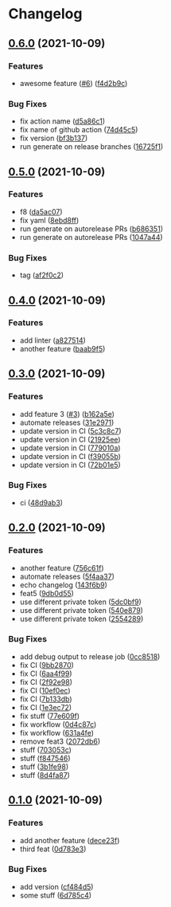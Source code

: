 # Changelog

## [0.6.0](https://www.github.com/fpetkovski/release-playground/compare/v0.5.0...v0.6.0) (2021-10-09)


### Features

* awesome feature ([#6](https://www.github.com/fpetkovski/release-playground/issues/6)) ([f4d2b9c](https://www.github.com/fpetkovski/release-playground/commit/f4d2b9ca450bd705aefef3ebb9fb4c3c3a8f310c))


### Bug Fixes

* fix action name ([d5a86c1](https://www.github.com/fpetkovski/release-playground/commit/d5a86c1675e8d639b03f8cf010a0f58113b3ba2b))
* fix name of github action ([74d45c5](https://www.github.com/fpetkovski/release-playground/commit/74d45c5764dd81359b69e7ca84152dfe1a0e25bb))
* fix version ([bf3b137](https://www.github.com/fpetkovski/release-playground/commit/bf3b137f00a9fc87d6f034f42a47eb7d35d12796))
* run generate on release branches ([16725f1](https://www.github.com/fpetkovski/release-playground/commit/16725f142148a93755bf98ca949dd7d3ce0f2f54))

## [0.5.0](https://www.github.com/fpetkovski/release-playground/compare/v0.4.0...v0.5.0) (2021-10-09)


### Features

* f8 ([da5ac07](https://www.github.com/fpetkovski/release-playground/commit/da5ac07a4d5490adf972339350ed62f438beda48))
* fix yaml ([8ebd8ff](https://www.github.com/fpetkovski/release-playground/commit/8ebd8ffc990e6ddbe7f8b57cc40a86ad26e8203b))
* run generate on autorelease PRs ([b686351](https://www.github.com/fpetkovski/release-playground/commit/b686351808a926fae2d402b5833fdb70a777cf29))
* run generate on autorelease PRs ([1047a44](https://www.github.com/fpetkovski/release-playground/commit/1047a44bb7b6b276781f2d64fc5e927bd89f2c7e))


### Bug Fixes

* tag ([af2f0c2](https://www.github.com/fpetkovski/release-playground/commit/af2f0c2b97dbae519461c32fafd6c2be728353e2))

## [0.4.0](https://www.github.com/fpetkovski/release-playground/compare/v0.3.0...v0.4.0) (2021-10-09)


### Features

* add linter ([a827514](https://www.github.com/fpetkovski/release-playground/commit/a8275143c28d106e76d944f54e0993307e413429))
* another feature ([baab9f5](https://www.github.com/fpetkovski/release-playground/commit/baab9f530a5b0a1dd4e406ab965ef7131c447468))

## [0.3.0](https://www.github.com/fpetkovski/release-playground/compare/v0.2.0...v0.3.0) (2021-10-09)


### Features

* add feature 3 ([#3](https://www.github.com/fpetkovski/release-playground/issues/3)) ([b162a5e](https://www.github.com/fpetkovski/release-playground/commit/b162a5e42a2c880e4e12c90db1256db9197c9d06))
* automate releases ([31e2971](https://www.github.com/fpetkovski/release-playground/commit/31e29718c4cc4e80d6f62c1a6eacc1d762662738))
* update version in CI ([5c3c8c7](https://www.github.com/fpetkovski/release-playground/commit/5c3c8c7b3948bbba9c3d8e7cee02fff9f5b30acc))
* update version in CI ([21925ee](https://www.github.com/fpetkovski/release-playground/commit/21925eef98da6eb263497e089cf3e0f3fefe9aae))
* update version in CI ([779010a](https://www.github.com/fpetkovski/release-playground/commit/779010a594dbe06665e8881343da7c1cba5ad22e))
* update version in CI ([f39055b](https://www.github.com/fpetkovski/release-playground/commit/f39055bed9856b5928a46929cd29c29933ba37ac))
* update version in CI ([72b01e5](https://www.github.com/fpetkovski/release-playground/commit/72b01e590fd09600ac55545720d1830d801725f1))


### Bug Fixes

* ci ([48d9ab3](https://www.github.com/fpetkovski/release-playground/commit/48d9ab30e3d7d2147665a85c233d12db5b962653))

## [0.2.0](https://www.github.com/fpetkovski/release-playground/compare/v0.1.0...v0.2.0) (2021-10-09)


### Features

* another feature ([756c61f](https://www.github.com/fpetkovski/release-playground/commit/756c61f666244947ee1d5b271aad9c8b477296ef))
* automate releases ([5f4aa37](https://www.github.com/fpetkovski/release-playground/commit/5f4aa3747d2d99de0d36fe633605877c90d1fe17))
* echo changelog ([143f6b9](https://www.github.com/fpetkovski/release-playground/commit/143f6b91ca1763d3e75aa759c673f508a1d16a6f))
* feat5 ([9db0d55](https://www.github.com/fpetkovski/release-playground/commit/9db0d55b2c0925c2c6cf63bfb72f7cae0be25140))
* use different private token ([5dc0bf9](https://www.github.com/fpetkovski/release-playground/commit/5dc0bf91087f92b96e307cfd9d4524f1912712e1))
* use different private token ([540e879](https://www.github.com/fpetkovski/release-playground/commit/540e87937917554117ac207017e43c643c8c1d70))
* use different private token ([2554289](https://www.github.com/fpetkovski/release-playground/commit/2554289ace30b97c538e0c7c94066ebcc199eb24))


### Bug Fixes

* add debug output to release job ([0cc8518](https://www.github.com/fpetkovski/release-playground/commit/0cc85180ca54716ee40674ce5bd5c482b46970c2))
* fix CI ([9bb2870](https://www.github.com/fpetkovski/release-playground/commit/9bb287013d0364b63396894277c9bce4e4835b26))
* fix CI ([6aa4f99](https://www.github.com/fpetkovski/release-playground/commit/6aa4f996b165dbbac187fec779e15d6ccd7eef95))
* fix CI ([2f92e98](https://www.github.com/fpetkovski/release-playground/commit/2f92e9899930793de4ad10a0f38558315867d178))
* fix CI ([10ef0ec](https://www.github.com/fpetkovski/release-playground/commit/10ef0ec99bf45299b4d467674c9369802dba9ea1))
* fix CI ([7b133db](https://www.github.com/fpetkovski/release-playground/commit/7b133db16809fccce0ecfb977177a56c18428715))
* fix CI ([1e3ec72](https://www.github.com/fpetkovski/release-playground/commit/1e3ec723f14ee6a82d857cb21fb91ebd5bf6cf5d))
* fix stuff ([77e609f](https://www.github.com/fpetkovski/release-playground/commit/77e609f396098ece9844f7ac7e34dd0188f392f3))
* fix workflow ([0d4c87c](https://www.github.com/fpetkovski/release-playground/commit/0d4c87c535f5705538ecb81fd35f7f4238e4f6ed))
* fix workflow ([631a4fe](https://www.github.com/fpetkovski/release-playground/commit/631a4fe03d637879a44d7ef1dcd265094627b4f3))
* remove feat3 ([2072db6](https://www.github.com/fpetkovski/release-playground/commit/2072db610ad776dfa2425619262a49e8ee66c414))
* stuff ([703053c](https://www.github.com/fpetkovski/release-playground/commit/703053c53e14224ed354f72796e0b3446fa6b756))
* stuff ([f847546](https://www.github.com/fpetkovski/release-playground/commit/f847546c3b4c0ba7a0ed53788b5cf630694af049))
* stuff ([3b1fe98](https://www.github.com/fpetkovski/release-playground/commit/3b1fe98e9262a70a6208179d70c66ae764f09053))
* stuff ([8d4fa87](https://www.github.com/fpetkovski/release-playground/commit/8d4fa8764e2caeecfef1e2488b499a39c998f5e5))

## [0.1.0](https://www.github.com/fpetkovski/release-playground/compare/v0.0.1...v0.1.0) (2021-10-09)


### Features

* add another feature ([dece23f](https://www.github.com/fpetkovski/release-playground/commit/dece23fc0c610ff2f15453661b9b116c5e48058e))
* third feat ([0d783e3](https://www.github.com/fpetkovski/release-playground/commit/0d783e335c5bf658532c8c2ce7b86d020c0bf3b4))


### Bug Fixes

* add version ([cf484d5](https://www.github.com/fpetkovski/release-playground/commit/cf484d5e8690e9a060ae5af688721649570c9cca))
* some stuff ([6d785c4](https://www.github.com/fpetkovski/release-playground/commit/6d785c4506af82557fba2c07e1b08145883ba477))
